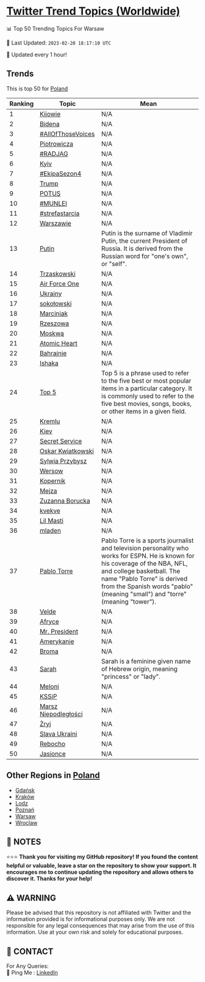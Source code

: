 [Twitter Trend Topics (Worldwide)](https://github.com/ErcinDedeoglu/Twitter-Trend-Topics)
==========


📊 Top 50 Trending Topics For Warsaw

📆 Last Updated: `2023-02-20 18:17:10 UTC`

🔧 Updated every 1 hour!


## Trends

This is top 50 for [Poland](</Poland>)

| Ranking | Topic | Mean |
| ------- | ------------ | ------------ |
| 1 | [Kijowie](http://twitter.com/search?q=Kijowie) | N/A |
| 2 | [Bidena](http://twitter.com/search?q=Bidena) | N/A |
| 3 | [#AllOfThoseVoices](http://twitter.com/search?q=%23AllOfThoseVoices) | N/A |
| 4 | [Piotrowicza](http://twitter.com/search?q=Piotrowicza) | N/A |
| 5 | [#RADJAG](http://twitter.com/search?q=%23RADJAG) | N/A |
| 6 | [Kyiv](http://twitter.com/search?q=Kyiv) | N/A |
| 7 | [#EkipaSezon4](http://twitter.com/search?q=%23EkipaSezon4) | N/A |
| 8 | [Trump](http://twitter.com/search?q=Trump) | N/A |
| 9 | [POTUS](http://twitter.com/search?q=POTUS) | N/A |
| 10 | [#MUNLEI](http://twitter.com/search?q=%23MUNLEI) | N/A |
| 11 | [#strefastarcia](http://twitter.com/search?q=%23strefastarcia) | N/A |
| 12 | [Warszawie](http://twitter.com/search?q=Warszawie) | N/A |
| 13 | [Putin](http://twitter.com/search?q=Putin) | Putin is the surname of Vladimir Putin, the current President of Russia. It is derived from the Russian word for "one's own", or "self". |
| 14 | [Trzaskowski](http://twitter.com/search?q=Trzaskowski) | N/A |
| 15 | [Air Force One](http://twitter.com/search?q=Air+Force+One) | N/A |
| 16 | [Ukrainy](http://twitter.com/search?q=Ukrainy) | N/A |
| 17 | [sokołowski](http://twitter.com/search?q=soko%c5%82owski) | N/A |
| 18 | [Marciniak](http://twitter.com/search?q=Marciniak) | N/A |
| 19 | [Rzeszowa](http://twitter.com/search?q=Rzeszowa) | N/A |
| 20 | [Moskwą](http://twitter.com/search?q=Moskw%c4%85) | N/A |
| 21 | [Atomic Heart](http://twitter.com/search?q=Atomic+Heart) | N/A |
| 22 | [Bahrajnie](http://twitter.com/search?q=Bahrajnie) | N/A |
| 23 | [Ishaka](http://twitter.com/search?q=Ishaka) | N/A |
| 24 | [Top 5](http://twitter.com/search?q=Top+5) | Top 5 is a phrase used to refer to the five best or most popular items in a particular category. It is commonly used to refer to the five best movies, songs, books, or other items in a given field. |
| 25 | [Kremlu](http://twitter.com/search?q=Kremlu) | N/A |
| 26 | [Kiev](http://twitter.com/search?q=Kiev) | N/A |
| 27 | [Secret Service](http://twitter.com/search?q=Secret+Service) | N/A |
| 28 | [Oskar Kwiatkowski](http://twitter.com/search?q=Oskar+Kwiatkowski) | N/A |
| 29 | [Sylwia Przybysz](http://twitter.com/search?q=Sylwia+Przybysz) | N/A |
| 30 | [Wersow](http://twitter.com/search?q=Wersow) | N/A |
| 31 | [Kopernik](http://twitter.com/search?q=Kopernik) | N/A |
| 32 | [Mejza](http://twitter.com/search?q=Mejza) | N/A |
| 33 | [Zuzanna Borucka](http://twitter.com/search?q=Zuzanna+Borucka) | N/A |
| 34 | [kvekve](http://twitter.com/search?q=kvekve) | N/A |
| 35 | [Lil Masti](http://twitter.com/search?q=Lil+Masti) | N/A |
| 36 | [mladen](http://twitter.com/search?q=mladen) | N/A |
| 37 | [Pablo Torre](http://twitter.com/search?q=Pablo+Torre) | Pablo Torre is a sports journalist and television personality who works for ESPN. He is known for his coverage of the NBA, NFL, and college basketball. The name "Pablo Torre" is derived from the Spanish words "pablo" (meaning "small") and "torre" (meaning "tower"). |
| 38 | [Velde](http://twitter.com/search?q=Velde) | N/A |
| 39 | [Afryce](http://twitter.com/search?q=Afryce) | N/A |
| 40 | [Mr. President](http://twitter.com/search?q=Mr.+President) | N/A |
| 41 | [Amerykanie](http://twitter.com/search?q=Amerykanie) | N/A |
| 42 | [Broma](http://twitter.com/search?q=Broma) | N/A |
| 43 | [Sarah](http://twitter.com/search?q=Sarah) | Sarah is a feminine given name of Hebrew origin, meaning "princess" or "lady". |
| 44 | [Meloni](http://twitter.com/search?q=Meloni) | N/A |
| 45 | [KSSiP](http://twitter.com/search?q=KSSiP) | N/A |
| 46 | [Marsz Niepodległości](http://twitter.com/search?q=Marsz+Niepodleg%c5%82o%c5%9bci) | N/A |
| 47 | [Żryj](http://twitter.com/search?q=%c5%bbryj) | N/A |
| 48 | [Slava Ukraini](http://twitter.com/search?q=Slava+Ukraini) | N/A |
| 49 | [Rebocho](http://twitter.com/search?q=Rebocho) | N/A |
| 50 | [Jasionce](http://twitter.com/search?q=Jasionce) | N/A |



## Other Regions in [Poland](</Poland>)

* [Gdańsk](</Poland/Gdańsk.md>)
* [Kraków](</Poland/Kraków.md>)
* [Lodz](</Poland/Lodz.md>)
* [Poznań](</Poland/Poznań.md>)
* [Warsaw](</Poland/Warsaw.md>)
* [Wroclaw](</Poland/Wroclaw.md>)



## 📝 NOTES

⭐⭐⭐ **Thank you for visiting my GitHub repository! If you found the content helpful or valuable, leave a star on the repository to show your support. It encourages me to continue updating the repository and allows others to discover it. Thanks for your help!**


## ⚠️ WARNING

Please be advised that this repository is not affiliated with Twitter and the information provided is for informational purposes only. We are not responsible for any legal consequences that may arise from the use of this information. Use at your own risk and solely for educational purposes.


## 📨 CONTACT

 For Any Queries:  
            🏓 Ping Me : [LinkedIn](https://www.linkedin.com/in/ercindedeoglu/)
